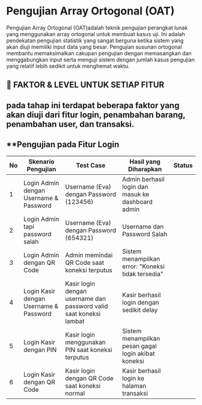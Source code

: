 # Pengujian Array Ortogonal (OAT) 
  Pengujian Array Ortogonal (OAT)adalah teknik pengujian perangkat lunak yang menggunakan array ortogonal untuk membuat kasus uji. Ini adalah pendekatan
  pengujian statistik yang sangat berguna ketika sistem yang akan diuji memiliki input data yang besar. Pengujian susunan ortogonal membantu memaksimalkan 
  cakupan pengujian dengan memasangkan dan menggabungkan input serta menguji sistem dengan
  jumlah kasus pengujian yang relatif lebih sedikit untuk menghemat waktu.
   
🧩 FAKTOR & LEVEL UNTUK SETIAP FITUR
---
pada tahap ini terdapat beberapa faktor yang akan  diuji dari fitur login, penambahan barang, penambahan user, dan transaksi.
---
**Pengujian pada Fitur Login
---
| No | Skenario Pengujian                          | Test Case                                                                 | Hasil yang Diharapkan                                    | Status |
|----|---------------------------------------------|---------------------------------------------------------------------------|----------------------------------------------------------|--------|
| 1  | Login Admin dengan Username & Password      | Username (Eva) dengan Password (123456)     | Admin berhasil login dan masuk ke dashboard admin        |        |
| 2  | Login Admin tapi password salah                      | Username (Eva) dengan Password (654321)                       | Username dan Password Salah          |        |
| 3  | Login Admin dengan QR Code                  | Admin memindai QR Code saat koneksi terputus                              | Sistem menampilkan error: "Koneksi tidak tersedia"       |        |
| 4  | Login Kasir dengan Username & Password      | Kasir login dengan username dan password valid saat koneksi lambat        | Kasir berhasil login dengan sedikit delay                |        |
| 5  | Login Kasir dengan PIN                      | Kasir login menggunakan PIN saat koneksi terputus                         | Sistem menampilkan pesan gagal login akibat koneksi      |        |
| 6  | Login Kasir dengan QR Code                  | Kasir login dengan QR Code saat koneksi normal                            | Kasir berhasil login ke halaman transaksi                |        |
